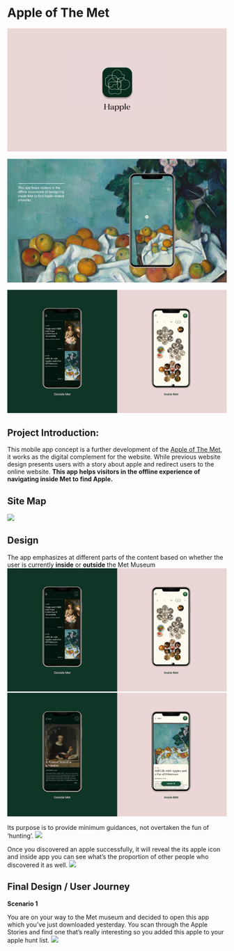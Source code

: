 # Apple of The Met

![](appName.jpg)

![](appIdea.jpg)

![](appIn&Out.jpg)

## Project Introduction:

This mobile app concept is a further development of the [Apple of The Met](https://github.com/Xingwei726/Major-Studio-1/tree/master/Interactive), it works as the digital complement for the website. While previous website design presents users with a story about apple and redirect users to the online website. **This app helps visitors in the offline experience of navigating inside Met to find Apple.**


## Site Map

![](sitemap.png)


## Design
The app emphasizes at different parts of the content based on whether the user is currently **inside** or **outside** the Met Museum
![](appIn&Out.jpg)
![](appIn&Out2.jpg)

Its purpose is to provide minimum guidances, not overtaken the fun of  ‘hunting’. 
![](appleHunt.jpg)

Once you discovered an apple successfully, it will reveal the its apple icon and inside app you can see what’s the proportion of other people who discovered it as well.
![](appleCollect.jpg)



## Final Design / User Journey

**Scenario 1**

You are on your way to the Met museum and decided to open this app which you’ve just downloaded yesterday. You scan through the Apple Stories and find one that’s really interesting so you added this apple to your apple hunt list.
![](s1.gif)





